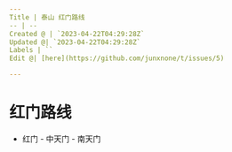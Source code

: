 ```yaml
---
Title | 泰山 红门路线
-- | --
Created @ | `2023-04-22T04:29:28Z`
Updated @| `2023-04-22T04:29:28Z`
Labels | ``
Edit @| [here](https://github.com/junxnone/t/issues/5)

---
```

# 红门路线
- 红门 - 中天门 - 南天门
